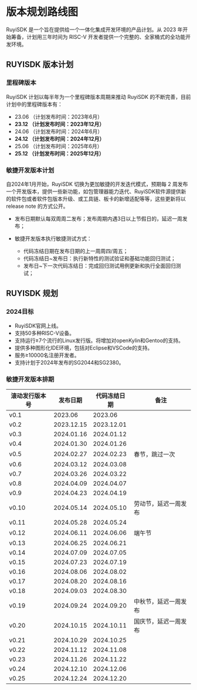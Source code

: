 
# 版本规划路线图

RuyiSDK 是一个旨在提供给一个一体化集成开发环境的产品计划。从 2023 年开始筹备，计划用三年时间为 RISC-V 开发者提供一个完整的、全家桶式的全功能开发环境。

## RUYISDK 版本计划

### 里程碑版本

RuyiSDK 计划以每半年为一个里程碑版本周期来推动 RuyiSDK 的不断完善，目前计划中的里程碑版本有：

* 23.06  （计划发布时间：2023年6月）
* **23.12  （计划发布时间：2023年12月）**
* 24.06  （计划发布时间：2024年6月）
* **24.12  （计划发布时间：2024年12月）**
* 25.06  （计划发布时间：2025年6月）
* **25.12  （计划发布时间：2025年12月）**

### 敏捷开发版本计划

自2024年1月开始，RuyiSDK 切换为更加敏捷的开发迭代模式，预期每 2 周发布一个开发版本，提供一些新功能，如包管理器能力迭代、RuyiSDK软件源提供新的软件包或者软件包版本升级、或工具链、板卡的新增适配等等，这些更新将以 release note 的方式公开。

- 发布日期默认每双周周二发布；发布周期内遇3日以上节假日的，延迟一周发布；
- 敏捷开发版本执行敏捷测试方式：

  - 代码冻结日期在发布日期的上一周周四/周五；
  - 代码冻结日~发布日：执行新特性的测试验证和基础功能回归测试；
  - 发布日~下一次代码冻结日：完成回归测试用例更新和执行全面回归测试；

## RUYISDK 规划

### 2024目标

* RuyiSDK官网上线。
* 支持50多种RISC-V设备。
* 支持运行≥7个流行的Linux发行版。将增加对openKylin和Gentoo的支持。
* 提供多种图形化IDE环境，包括对Eclipse和VSCode的支持。
* 服务≥10000名注册开发者。
* 支持计划于2024年发布的SG2044和SG2380。

### 敏捷开发版本排期

| 滚动发行版本号 | 发布日期   | 代码冻结日期 | 备注                 |
| -------------- | ---------- | ------------ | -------------------- |
| v0.1           | 2023.06    | 2023.06      |                      |
| v0.2           | 2023.12.15 | 2023.12.01   |                      |
| v0.3           | 2024.01.16 | 2024.01.12   |                      |
| v0.4           | 2024.01.30 | 2024.01.26   |                      |
| v0.5           | 2024.02.27 | 2024.02.23   | 春节，跳过一次       |
| v0.6           | 2024.03.12 | 2024.03.08   |                      |
| v0.7           | 2024.03.26 | 2024.03.22   |                      |
| v0.8           | 2024.04.09 | 2024.04.07   |                      |
| v0.9           | 2024.04.23 | 2024.04.19   |                      |
| v0.10          | 2024.05.14 | 2024.05.10   | 劳动节，延迟一周发布 |
| v0.11          | 2024.05.28 | 2024.05.24   |                      |
| v0.12          | 2024.06.11 | 2024.06.06   | 端午节               |
| v0.13          | 2024.06.25 | 2024.06.21   |                      |
| v0.14          | 2024.07.09 | 2024.07.05   |                      |
| v0.15          | 2024.07.23 | 2024.07.19   |                      |
| v0.16          | 2024.08.06 | 2024.08.02   |                      |
| v0.17          | 2024.08.20 | 2024.08.16   |                      |
| v0.18          | 2024.09.03 | 2024.08.30   |                      |
| v0.19          | 2024.09.24 | 2024.09.20   | 中秋节，延迟一周发布 |
| v0.20          | 2024.10.15 | 2024.10.11   | 国庆节，延迟一周发布 |
| v0.21          | 2024.10.29 | 2024.10.25   |                      |
| v0.22          | 2024.11.12 | 2024.11.08   |                      |
| v0.23          | 2024.11.26 | 2024.11.22   |                      |
| v0.24          | 2024.12.10 | 2024.12.06   |                      |
| v0.25          | 2024.12.24 | 2024.12.20   |                      |
